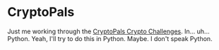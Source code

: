 # CryptoPals

Just me working through the [CryptoPals Crypto Challenges](https://cryptopals.com/).  In... uh... Python.  Yeah, I'll try to do this in Python.  Maybe.  I don't speak Python.
